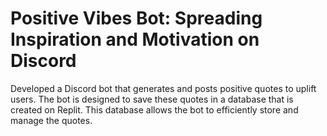 # Positive Vibes Bot: Spreading Inspiration and Motivation on Discord

Developed a Discord bot that generates and posts positive quotes to uplift users. The bot is designed to save these quotes in a database that is created on Replit. This database allows the bot to efficiently store and manage the quotes.
